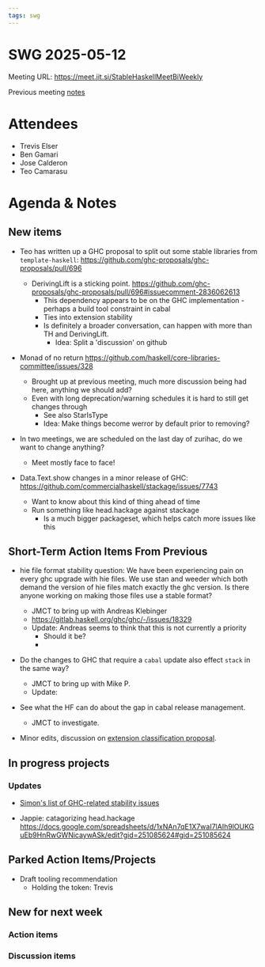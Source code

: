 ```yaml
---
tags: swg
---
```


SWG 2025-05-12
==============

Meeting URL: https://meet.jit.si/StableHaskellMeetBiWeekly

Previous meeting [notes](https://github.com/haskellfoundation/stability/blob/main/meetings/2025-04-28.md)

# Attendees

- Trevis Elser
- Ben Gamari
- Jose Calderon
- Teo Camarasu

# Agenda & Notes

## New items

- Teo has written up a GHC proposal to split out some stable libraries from `template-haskell`: https://github.com/ghc-proposals/ghc-proposals/pull/696
  - DerivingLift is a sticking point. https://github.com/ghc-proposals/ghc-proposals/pull/696#issuecomment-2836062613
    - This dependency appears to be on the GHC implementation - perhaps a build tool constraint in cabal
    - Ties into extension stability
    - Is definitely a broader conversation, can happen with more than TH and DerivingLift.
      - Idea: Split a 'discussion' on github

- Monad of no return https://github.com/haskell/core-libraries-committee/issues/328
  - Brought up at previous meeting, much more discussion being had here, anything we should add?
  - Even with long deprecation/warning schedules it is hard to still get changes through
    - See also StarIsType
    - Idea: Make things become werror by default prior to removing?

- In two meetings, we are scheduled on the last day of zurihac, do we want to change anything?
  - Meet mostly face to face!

- Data.Text.show changes in a minor release of GHC: https://github.com/commercialhaskell/stackage/issues/7743
  - Want to know about this kind of thing ahead of time
  - Run something like head.hackage against stackage
    - Is a much bigger packageset, which helps catch more issues like this


## Short-Term Action Items From Previous

- hie file format stability question:
  We have been experiencing pain on every ghc upgrade with hie files. We use stan and weeder which both demand the version of hie files match exactly the ghc version. Is there anyone working on making those files use a stable format?
  - JMCT to bring up with Andreas Klebinger
  - https://gitlab.haskell.org/ghc/ghc/-/issues/18329
  - Update: Andreas seems to think that this is not currently a priority
      - Should it be?
      -

- Do the changes to GHC that require a `cabal` update also effect `stack` in the same way?
    - JMCT to bring up with Mike P.
    - Update:

- See what the HF can do about the gap in cabal release management.
    - JMCT to investigate.

- Minor edits, discussion on [extension classification proposal](https://github.com/ghc-proposals/ghc-proposals/pull/669).


## In progress projects
### Updates

- [Simon's list of GHC-related stability issues](https://docs.google.com/document/d/1sX_rXHx8Mj3Kae9GalR2BwZ5-xzl7UpnpMBwl4dqsWY/edit?usp=sharing)

- Jappie: catagorizing head.hackage https://docs.google.com/spreadsheets/d/1xNAn7qE1X7waI7lAIh9lOUKGuEb9HnRwGWNicaywASk/edit?gid=251085624#gid=251085624

## Parked Action Items/Projects

- Draft tooling recommendation
  - Holding the token: Trevis

## New for next week

### Action items

### Discussion items
